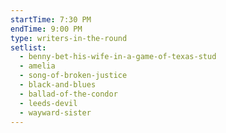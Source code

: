 ```yaml
---
startTime: 7:30 PM
endTime: 9:00 PM
type: writers-in-the-round
setlist:
  - benny-bet-his-wife-in-a-game-of-texas-stud
  - amelia
  - song-of-broken-justice
  - black-and-blues
  - ballad-of-the-condor
  - leeds-devil
  - wayward-sister
---
```

